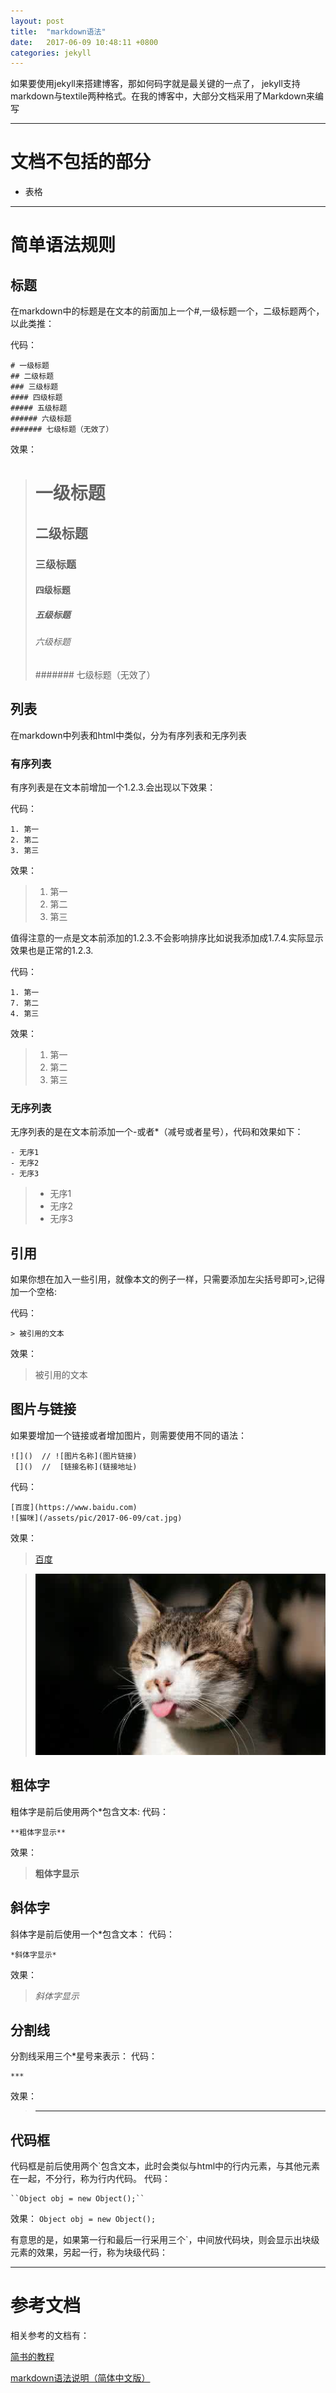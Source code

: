 ```yaml
---
layout: post
title:  "markdown语法"
date:   2017-06-09 10:48:11 +0800
categories: jekyll 
---
```

如果要使用jekyll来搭建博客，那如何码字就是最关键的一点了，
jekyll支持markdown与textile两种格式。在我的博客中，大部分文档采用了Markdown来编写


***
# 文档不包括的部分
- 表格

***
# 简单语法规则

## 标题

在markdown中的标题是在文本的前面加上一个#,一级标题一个，二级标题两个，以此类推：

代码：
```
# 一级标题
## 二级标题
### 三级标题
#### 四级标题
##### 五级标题
###### 六级标题
####### 七级标题（无效了）
```
效果：
> # 一级标题
> ## 二级标题
> ### 三级标题
> #### 四级标题
> ##### 五级标题
> ###### 六级标题
> ####### 七级标题（无效了）

## 列表
在markdown中列表和html中类似，分为有序列表和无序列表
### 有序列表
有序列表是在文本前增加一个1.2.3.会出现以下效果：

代码：
```
1. 第一
2. 第二
3. 第三
```
效果：
> 1. 第一
> 2. 第二
> 3. 第三

值得注意的一点是文本前添加的1.2.3.不会影响排序比如说我添加成1.7.4.实际显示效果也是正常的1.2.3.

代码：
```
1. 第一
7. 第二
4. 第三
```
效果：
> 1. 第一
> 7. 第二
> 4. 第三

### 无序列表
无序列表的是在文本前添加一个-或者*（减号或者星号），代码和效果如下：
```
- 无序1
- 无序2
- 无序3
```

> - 无序1
> - 无序2
> - 无序3

## 引用
如果你想在加入一些引用，就像本文的例子一样，只需要添加左尖括号即可>,记得加一个空格:

代码：
```
> 被引用的文本
```
效果：
> 被引用的文本

## 图片与链接
如果要增加一个链接或者增加图片，则需要使用不同的语法：

```
![]()  // ![图片名称](图片链接)
 []()  //  [链接名称](链接地址)
```
代码：
```
[百度](https://www.baidu.com)
![猫咪](/assets/pic/2017-06-09/cat.jpg)
```
效果：
> [百度](https://www.baidu.com)

> ![猫咪](/assets/pic/2017-06-09/cat.jpg)

## 粗体字
粗体字是前后使用两个*包含文本:
代码：
```
**粗体字显示**
```
效果：
> **粗体字显示**

## 斜体字
斜体字是前后使用一个*包含文本：
代码：
```
*斜体字显示*
```
效果：
> *斜体字显示*

## 分割线
分割线采用三个*星号来表示：
代码：
```
***
```
效果：
> ***

## 代码框
代码框是前后使用两个`包含文本，此时会类似与html中的行内元素，与其他元素在一起，不分行，称为行内代码。
代码：
```
``Object obj = new Object();``
```
效果：
``Object obj = new Object();``

有意思的是，如果第一行和最后一行采用三个`，中间放代码块，则会显示出块级元素的效果，另起一行，称为块级代码：

***
# 参考文档
相关参考的文档有：

[简书的教程](www.jianshu.com/p/1e402922ee32)

[markdown语法说明（简体中文版）](http://www.appinn.com/markdown/)